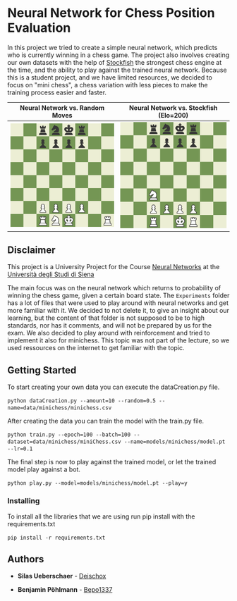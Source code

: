# Neural Network for Chess Position Evaluation 

In this project we tried to create a simple neural network, which predicts who is currently winning in a chess game. The project also involves creating our own datasets with the help of [Stockfish](https://stockfishchess.org) the strongest chess engine at the time, and the ability to play against the trained neural network. Because this is a student project, and we have limited resources, we decided to focus on "mini chess", a chess variation with less pieces to make the training process easier and faster. 
 
Neural Network vs. Random Moves            |  Neural Network vs. Stockfish (Elo=200)
:-------------------------:|:-------------------------:
![Variation one](images/random.gif)  |  ![Variation two](images/stockfish200.gif)

## Disclaimer 
This project is a University Project for the Course [Neural Networks](https://www.unisi.it/ugov/degreecourse/480727) at the [Università degli Studi di Siena](https://www.unisi.it)

The main focus was on the neural network which returns to probability of winning the chess game, given a certain board state. The `Experiments` folder has a lot of files that were used to play around with neural networks and get more familiar with it. We decided to not delete it, to give an insight about our learning, but the content of that folder is not supposed to be to high standards, nor has it comments, and will not be prepared by us for the exam. We also decided to play around with reinforcement and tried to implement it also for minichess. This topic was not part of the lecture, so we used ressources on the internet to get familiar with the topic.

## Getting Started

To start creating your own data you can execute the dataCreation.py file.

```
python dataCreation.py --amount=10 --random=0.5 --name=data/minichess/minichess.csv
```

After creating the data you can train the model with the train.py file.

```
python train.py --epoch=100 --batch=100 --dataset=data/minichess/miniChess.csv --name=models/minichess/model.pt --lr=0.1
```

The final step is now to play against the trained model, or let the trained model play against a bot.

```
python play.py --model=models/minichess/model.pt --play=y
```

### Installing

To install all the libraries that we are using run pip install with the requirements.txt

```
pip install -r requirements.txt
```


## Authors

* **Silas Ueberschaer** - [Deischox](https://github.com/Deischox)

* **Benjamin Pöhlmann** - [Bepo1337](https://github.com/Bepo1337)
